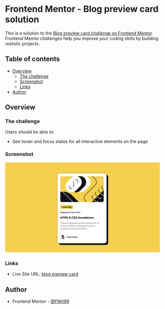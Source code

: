 # Frontend Mentor - Blog preview card solution

This is a solution to the [Blog preview card challenge on Frontend Mentor](https://www.frontendmentor.io/challenges/blog-preview-card-ckPaj01IcS). Frontend Mentor challenges help you improve your coding skills by building realistic projects. 

## Table of contents

- [Overview](#overview)
  - [The challenge](#the-challenge)
  - [Screenshot](#screenshot)
  - [Links](#links)
- [Author](#author)


## Overview

### The challenge

Users should be able to:

- See hover and focus states for all interactive elements on the page

### Screenshot

![](https://github.com/FNH99/blog-preview-card-main/blob/main/assets/images/screenshot.png)

### Links

- Live Site URL: [blog preview card](https://your-live-site-url.com)

## Author

- Frontend Mentor - [@FNH99](https://www.frontendmentor.io/profile/FNH99)
